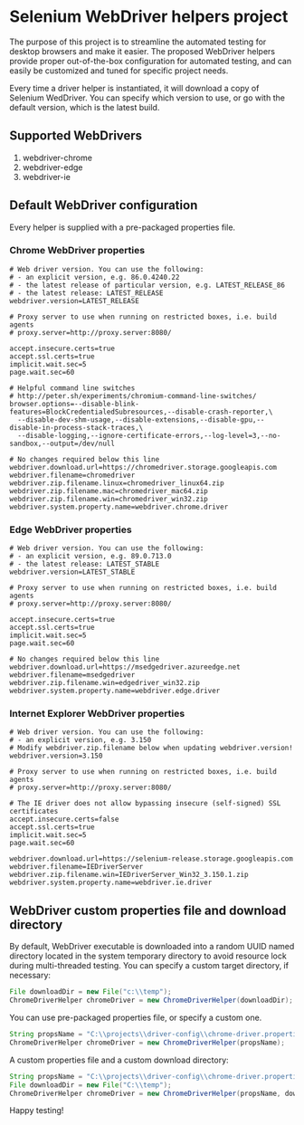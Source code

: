 # Selenium WebDriver helpers project #

The purpose of this project is to streamline the automated testing for desktop browsers and make it
easier. The proposed WebDriver helpers provide proper out-of-the-box configuration for automated
testing, and can easily be customized and tuned for specific project needs.

Every time a driver helper is instantiated, it will download a copy of Selenium WedDriver. You can
specify which version to use, or go with the default version, which is the latest build.

## Supported WebDrivers ##

1. webdriver-chrome
1. webdriver-edge
1. webdriver-ie

## Default WebDriver configuration ##

Every helper is supplied with a pre-packaged properties file.

### Chrome WebDriver properties ###

```properties
# Web driver version. You can use the following:
# - an explicit version, e.g. 86.0.4240.22
# - the latest release of particular version, e.g. LATEST_RELEASE_86
# - the latest release: LATEST_RELEASE
webdriver.version=LATEST_RELEASE

# Proxy server to use when running on restricted boxes, i.e. build agents
# proxy.server=http://proxy.server:8080/

accept.insecure.certs=true
accept.ssl.certs=true
implicit.wait.sec=5
page.wait.sec=60

# Helpful command line switches
# http://peter.sh/experiments/chromium-command-line-switches/
browser.options=--disable-blink-features=BlockCredentialedSubresources,--disable-crash-reporter,\
  --disable-dev-shm-usage,--disable-extensions,--disable-gpu,--disable-in-process-stack-traces,\
  --disable-logging,--ignore-certificate-errors,--log-level=3,--no-sandbox,--output=/dev/null

# No changes required below this line
webdriver.download.url=https://chromedriver.storage.googleapis.com
webdriver.filename=chromedriver
webdriver.zip.filename.linux=chromedriver_linux64.zip
webdriver.zip.filename.mac=chromedriver_mac64.zip
webdriver.zip.filename.win=chromedriver_win32.zip
webdriver.system.property.name=webdriver.chrome.driver
```

### Edge WebDriver properties ###

```properties
# Web driver version. You can use the following:
# - an explicit version, e.g. 89.0.713.0
# - the latest release: LATEST_STABLE
webdriver.version=LATEST_STABLE

# Proxy server to use when running on restricted boxes, i.e. build agents
# proxy.server=http://proxy.server:8080/

accept.insecure.certs=true
accept.ssl.certs=true
implicit.wait.sec=5
page.wait.sec=60

# No changes required below this line
webdriver.download.url=https://msedgedriver.azureedge.net
webdriver.filename=msedgedriver
webdriver.zip.filename.win=edgedriver_win32.zip
webdriver.system.property.name=webdriver.edge.driver
```

### Internet Explorer WebDriver properties ###

```properties
# Web driver version. You can use the following:
# - an explicit version, e.g. 3.150
# Modify webdriver.zip.filename below when updating webdriver.version!
webdriver.version=3.150

# Proxy server to use when running on restricted boxes, i.e. build agents
# proxy.server=http://proxy.server:8080/

# The IE driver does not allow bypassing insecure (self-signed) SSL certificates
accept.insecure.certs=false
accept.ssl.certs=true
implicit.wait.sec=5
page.wait.sec=60

webdriver.download.url=https://selenium-release.storage.googleapis.com
webdriver.filename=IEDriverServer
webdriver.zip.filename.win=IEDriverServer_Win32_3.150.1.zip
webdriver.system.property.name=webdriver.ie.driver
```

## WebDriver custom properties file and download directory ##

By default, WebDriver executable is downloaded into a random UUID named directory located in the
system temporary directory to avoid resource lock during multi-threaded testing. You can specify a
custom target directory, if necessary:

```java
File downloadDir = new File("c:\\temp");
ChromeDriverHelper chromeDriver = new ChromeDriverHelper(downloadDir);
```

You can use pre-packaged properties file, or specify a custom one.
```java
String propsName = "C:\\projects\\driver-config\\chrome-driver.properties";
ChromeDriverHelper chromeDriver = new ChromeDriverHelper(propsName);
```

A custom properties file and a custom download directory:
```java
String propsName = "C:\\projects\\driver-config\\chrome-driver.properties";
File downloadDir = new File("C:\\temp");
ChromeDriverHelper chromeDriver = new ChromeDriverHelper(propsName, downloadDir);
```


Happy testing!